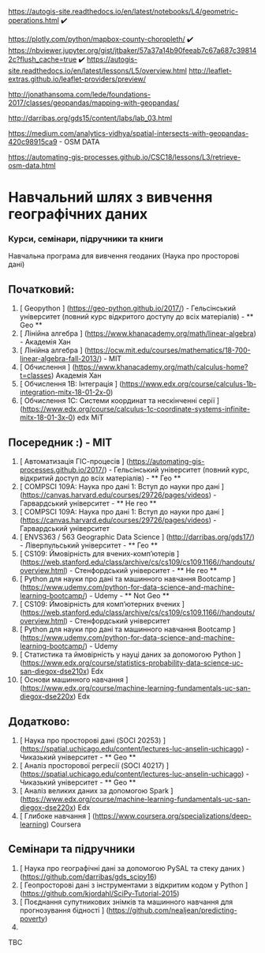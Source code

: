 https://autogis-site.readthedocs.io/en/latest/notebooks/L4/geometric-operations.html  ✔️


https://plotly.com/python/mapbox-county-choropleth/ ✔️
https://nbviewer.jupyter.org/gist/jtbaker/57a37a14b90feeab7c67a687c398142c?flush_cache=true ✔️
https://autogis-site.readthedocs.io/en/latest/lessons/L5/overview.html
http://leaflet-extras.github.io/leaflet-providers/preview/


http://jonathansoma.com/lede/foundations-2017/classes/geopandas/mapping-with-geopandas/



http://darribas.org/gds15/content/labs/lab_03.html




https://medium.com/analytics-vidhya/spatial-intersects-with-geopandas-420c98915ca9 - OSM DATA


https://automating-gis-processes.github.io/CSC18/lessons/L3/retrieve-osm-data.html




#  Навчальний шлях з вивчення географічних даних
###  Курси, семінари, підручники та книги
Навчальна програма для вивчення геоданих (Наука про просторові дані)
##  Початковий:
1. [ Geopython ] (https://geo-python.github.io/2017/) - Гельсінський університет (повний курс відкритого доступу до всіх матеріалів) - ** Geo **
2. [ Лінійна алгебра ] (https://www.khanacademy.org/math/linear-algebra) - Академія Хан
3. [ Лінійна алгебра ] (https://ocw.mit.edu/courses/mathematics/18-700-linear-algebra-fall-2013/) - MIT
4. [ Обчислення ] (https://www.khanacademy.org/math/calculus-home?t=classes) Академія Хан
5. [ Обчислення 1B: Інтеграція ] (https://www.edx.org/course/calculus-1b-integration-mitx-18-01-2x-0)
6. [ Обчислення 1С: Системи координат та нескінченні серії ] (https://www.edx.org/course/calculus-1c-coordinate-systems-infinite-mitx-18-01-3x-0) edx MiT

##  Посередник :) - MIT
1. [ Автоматизація ГІС-процесів ] (https://automating-gis-processes.github.io/2017/) - Гельсінський університет (повний курс, відкритий доступ до всіх матеріалів) - ** Гео **
2. [ COMPSCI 109A: Наука про дані 1: Вступ до науки про дані ] (https://canvas.harvard.edu/courses/29726/pages/videos) - Гарвардський університет - ** Не гео **
2. [ COMPSCI 109A: Наука про дані 1: Вступ до науки про дані ] (https://canvas.harvard.edu/courses/29726/pages/videos) - Гарвардський університет
3. [ ENVS363 / 563 Geographic Data Science ] (http://darribas.org/gds17/) - Ліверпульський університет - ** Гео **
4. [ CS109: Ймовірність для вчених-комп’ютерів ] (https://web.stanford.edu/class/archive/cs/cs109/cs109.1166//handouts/overview.html) - Стенфордський університет - ** Не гео **
5. [ Python для науки про дані та машинного навчання Bootcamp ] (https://www.udemy.com/python-for-data-science-and-machine-learning-bootcamp/) - Udemy - ** Not Geo **
4. [ CS109: Ймовірність для комп’ютерних вчених ] (https://web.stanford.edu/class/archive/cs/cs109/cs109.1166//handouts/overview.html) - Стенфордський університет
5. [ Python для науки про дані та машинного навчання Bootcamp ] (https://www.udemy.com/python-for-data-science-and-machine-learning-bootcamp/) - Udemy
6. [ Статистика та ймовірність у науці даних за допомогою Python ] (https://www.edx.org/course/statistics-probability-data-science-uc-san-diegox-dse210x) Edx
7. [ Основи машинного навчання ] (https://www.edx.org/course/machine-learning-fundamentals-uc-san-diegox-dse220x) Edx

##  Додатково:
1. [ Наука про просторові дані (SOCI 20253) ] (https://spatial.uchicago.edu/content/lectures-luc-anselin-uchicago) - Чиказький університет - ** Geo **
2. [ Аналіз просторової регресії (SOCI 40217) ] (https://spatial.uchicago.edu/content/lectures-luc-anselin-uchicago) - Чиказький університет - ** Geo **
3. [ Аналіз великих даних за допомогою Spark ] (https://www.edx.org/course/machine-learning-fundamentals-uc-san-diegox-dse220x) Edx
4. [ Глибоке навчання ] (https://www.coursera.org/specializations/deep-learning) Coursera
##  Семінари та підручники
1. [ Наука про географічні дані за допомогою PySAL та стеку даних ) (https://github.com/darribas/gds_scipy16)
2. [ Геопросторові дані з інструментами з відкритим кодом у Python ] (https://github.com/kjordahl/SciPy-Tutorial-2015)
3. [ Поєднання супутникових знімків та машинного навчання для прогнозування бідності ] (https://github.com/nealjean/predicting-poverty)
4. 
TBC 
